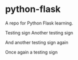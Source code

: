 # python-flask
A repo for Python Flask learning.

Testing sign
Another testing sign

And another testing sign again


Once again a testing sign